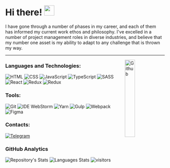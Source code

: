 # Hi there! <img src="https://raw.githubusercontent.com/MartinHeinz/MartinHeinz/master/wave.gif" width=32px>
I have gone through a number of phases in my career, and each of them has informed my current work ethos and philosophy. I've excelled in a number of project management roles in diverse industries, and believe that my number one asset is my ability to adapt to any challenge that is thrown my way.

---
<img width="25%" align="right" alt="Github" src="https://user-images.githubusercontent.com/32864798/126912147-4dc2722b-9aee-4d07-baa8-1bf9760ab450.png"/>

### Languages and Technologies: 
![HTML](https://img.shields.io/badge/-HTML-404040?style=flat&logo=html5)
![CSS](https://img.shields.io/badge/-CSS-404040?style=flat&logo=CSS3&logoColor=1572B6)
![JavaScript](https://img.shields.io/badge/-JavaScript-404040?style=flat&logo=javaScript)
![TypeScript](https://img.shields.io/badge/-TypeScript-404040?style=flat&logo=typeScript)
![SASS](https://img.shields.io/badge/-Sass-404040?style=flat&logo=sass)
![React](https://img.shields.io/badge/-React-404040?style=flat&logo=react)
![Redux](https://img.shields.io/badge/-Redux-404040?style=flat&logo=redux)
![Redux](https://img.shields.io/badge/-Jest-404040?style=flat&logo=jest&logoColor=C63D14)

### Tools: 
![Git](https://img.shields.io/badge/-Git-404040?style=flat&logo=git)
![IDE WebStorm](https://img.shields.io/badge/-WebStorm-404040?style=flat&logo=webstorm&logoColor=007ACC)
![Yarn](https://img.shields.io/badge/-Yarn-404040?style=flat&logo=yarn)
![Gulp](https://img.shields.io/badge/-Gulp-404040?style=flat&logo=gulp)
![Webpack](https://img.shields.io/badge/-Webpack-404040?style=flat&logo=webpack)
![Figma](https://img.shields.io/badge/-Figma-404040?style=flat&logo=figma)

### Contacts:
[![Telegram](https://img.shields.io/badge/-Telegram-404040?style=flat&logo=telegram)](https://t.me/desen)

### GitHub Analytics
![Repository's Stats](https://github-readme-stats.vercel.app/api?username=desen94&count_private=true&show_icons=true&theme=dark)
![Languages Stats](https://github-readme-stats.vercel.app/api/top-langs/?username=desen94&theme=dark)
![visitors](https://visitor-badge.glitch.me/badge?page_id=desen94.desen94)
